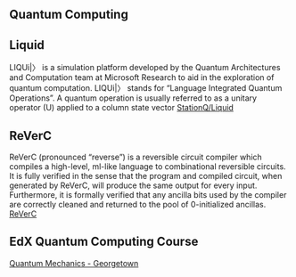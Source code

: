 Quantum Computing
--------------------

Liquid
----
LIQUi|〉 is a simulation platform developed by the Quantum Architectures and Computation team at Microsoft Research to aid in the exploration of quantum computation. LIQUi|〉 stands for “Language Integrated Quantum Operations”. A quantum operation is usually referred to as a unitary operator (U) applied to a column state vector
[StationQ/Liquid](https://github.com/StationQ/Liquid)

ReVerC
----
ReVerC (pronounced “reverse”) is a reversible circuit compiler which compiles
a high-level, ml-like language to combinational reversible circuits. It is fully
verified in the sense that the program and compiled circuit, when generated by 
ReVerC, will produce the same output for every input. Furthermore, it is 
formally verified that any ancilla bits used by the compiler are correctly 
cleaned and returned to the pool of 0-initialized ancillas.
[ReVerC](https://github.com/msr-quarc/ReVerC)

EdX Quantum Computing Course
---
[Quantum Mechanics - Georgetown](https://www.edx.org/course/quantum-mechanics-everyone-georgetownx-phyx-008-01x?utm_source=sailthru&utm_medium=email&utm_campaign=newsletter_student_active_20180227)